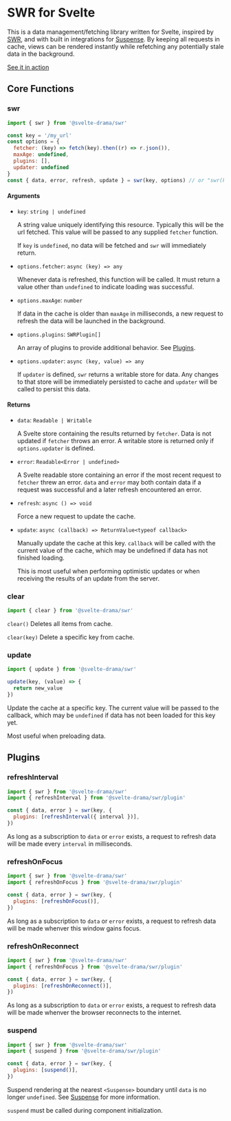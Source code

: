 # SWR for Svelte

This is a data management/fetching library written for Svelte, inspired by [SWR](https://swr.vercel.app/), and with built in integrations for [Suspense](https://www.npmjs.com/package/@svelte-drama/suspense). By keeping all requests in cache, views can be rendered instantly while refetching any potentially stale data in the background.

[See it in action](https://pokemon-suspense-demo.vercel.app/)

## Core Functions

### swr

```js
import { swr } from '@svelte-drama/swr'

const key = '/my_url'
const options = {
  fetcher: (key) => fetch(key).then((r) => r.json()),
  maxAge: undefined,
  plugins: [],
  updater: undefined
}
const { data, error, refresh, update } = swr(key, options) // or "swr(key, options.fetcher)"
```

#### Arguments

- `key`: `string | undefined`

  A string value uniquely identifying this resource. Typically this will be the url fetched. This value will be passed to any supplied `fetcher` function.

  If `key` is `undefined`, no data will be fetched and `swr` will immediately return.

- `options.fetcher`: `async (key) => any`

  Whenever data is refreshed, this function will be called. It must return a value other than `undefined` to indicate loading was successful.

- `options.maxAge`: `number`

  If data in the cache is older than `maxAge` in milliseconds, a new request to refresh the data will be launched in the background.

- `options.plugins`: `SWRPlugin[]`

  An array of plugins to provide additional behavior. See [Plugins](https://github.com/svelte-drama/swr#plugins).

- `options.updater`: `async (key, value) => any`

  If `updater` is defined, `swr` returns a writable store for data. Any changes to that store will be immediately persisted to cache and `updater` will be called to persist this data.

#### Returns

- `data`: `Readable | Writable`

  A Svelte store containing the results returned by `fetcher`. Data is not updated if `fetcher` throws an error. A writable store is returned only if `options.updater` is defined.

- `error`: `Readable<Error | undefined>`

  A Svelte readable store containing an error if the most recent request to `fetcher` threw an error. `data` and `error` may both contain data if a request was successful and a later refresh encountered an error.

- `refresh`: `async () => void`

  Force a new request to update the cache.

- `update`: `async (callback) => ReturnValue<typeof callback>`

  Manually update the cache at this key. `callback` will be called with the current value of the cache, which may be undefined if data has not finished loading.

  This is most useful when performing optimistic updates or when receiving the results of an update from the server.

### clear

```js
import { clear } from '@svelte-drama/swr'
```

`clear()`
Deletes all items from cache.

`clear(key)`
Delete a specific key from cache.

### update

```js
import { update } from '@svelte-drama/swr'

update(key, (value) => {
  return new_value
})
```

Update the cache at a specific key. The current value will be passed to the callback, which may be `undefined` if data has not been loaded for this key yet.

Most useful when preloading data.

## Plugins

### refreshInterval

```js
import { swr } from '@svelte-drama/swr'
import { refreshInterval } from '@svelte-drama/swr/plugin'

const { data, error } = swr(key, {
  plugins: [refreshInterval({ interval })],
})
```

As long as a subscription to `data` or `error` exists, a request to refresh data will be made every `interval` in milliseconds.

### refreshOnFocus

```js
import { swr } from '@svelte-drama/swr'
import { refreshOnFocus } from '@svelte-drama/swr/plugin'

const { data, error } = swr(key, {
  plugins: [refreshOnFocus()],
})
```

As long as a subscription to `data` or `error` exists, a request to refresh data will be made whenver this window gains focus.

### refreshOnReconnect

```js
import { swr } from '@svelte-drama/swr'
import { refreshOnFocus } from '@svelte-drama/swr/plugin'

const { data, error } = swr(key, {
  plugins: [refreshOnReconnect()],
})
```

As long as a subscription to `data` or `error` exists, a request to refresh data will be made whenver the browser reconnects to the internet.

### suspend

```js
import { swr } from '@svelte-drama/swr'
import { suspend } from '@svelte-drama/swr/plugin'

const { data, error } = swr(key, {
  plugins: [suspend()],
})
```

Suspend rendering at the nearest `<Suspense>` boundary until `data` is no longer `undefined`. See [Suspense](https://github.com/svelte-drama/suspense) for more information.

`suspend` must be called during component initialization.
